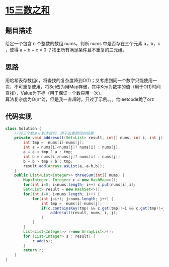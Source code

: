# [15三数之和][title]
## 题目描述
给定一个包含 n 个整数的数组 nums，判断 nums 中是否存在三个元素 a，b，c ，使得 a + b + c = 0 ？找出所有满足条件且不重复的三元组。
## 思路
用哈希表存数组c，将查找的复杂度降到O(1)；又考虑到同一个数字只能使用一次，不可重复使用，将Set改为用Map存储，其中Key为数字的值（用于O(1)时间查找），Value为下标（用于保证一个数只用一次）。  
算法复杂度为O(n^2)，但是我一直超时，只过了示例。。。给leetcode跪了orz
## 代码实现
```java
class Solution {
    //将三个数从小到大排列，用于去重相同的结果
    private void addresult(Set<List> result, int[] nums, int i, int j){
        int tmp = -nums[i]-nums[j];
        int a = nums[i]<nums[j]? nums[i] : nums[j];
        a = a < tmp ? a : tmp;
        int b = nums[i]>nums[j]? nums[i] : nums[j];
        b = b > tmp ? b : tmp;
        result.add(Arrays.asList(a,-a-b,b));
    }
    public List<List<Integer>> threeSum(int[] nums) {
        Map<Integer, Integer> c = new HashMap<>();
        for(int i=0; i<nums.length; i++) c.put(nums[i],i);
        Set<List> result = new HashSet<>();
        for(int i=0; i<nums.length; i++) {
            for(int j=i+1; j<nums.length; j++) {
                int tmp = -nums[i]-nums[j];
                if(c.containsKey(tmp) && c.get(tmp)!=i && c.get(tmp)!=j) {
                    addresult(result, nums, i, j);
                }
            }
        }
        List<List<Integer>> r=new ArrayList<>();
        for (List<Integer> s : result) {
            r.add(s);
        }
        return r;
    }
}
```
[title]:https://leetcode-cn.com/problems/3sum/
